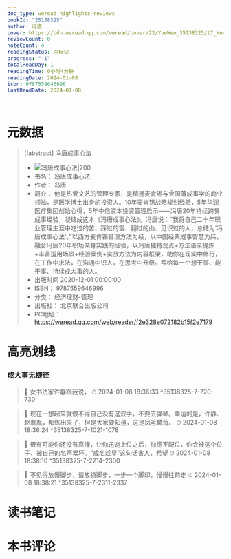 ```yaml
---
doc_type: weread-highlights-reviews
bookId: "35138325"
author: 冯唐
cover: https://cdn.weread.qq.com/weread/cover/22/YueWen_35138325/t7_YueWen_35138325.jpg
reviewCount: 0
noteCount: 4
readingStatus: 未标记
progress: "-1"
totalReadDay: 1
readingTime: 0小时4分钟
readingDate: 2024-01-08
isbn: 9787559646996
lastReadDate: 2024-01-08

---
```

# 元数据
> [!abstract] 冯唐成事心法
> - ![ 冯唐成事心法|200](https://cdn.weread.qq.com/weread/cover/22/YueWen_35138325/t7_YueWen_35138325.jpg)
> - 书名： 冯唐成事心法
> - 作者： 冯唐
> - 简介： 他是热爱文艺的管理专家，是精通麦肯锡与曾国藩成事学的商业领袖，是医学博士出身的投资人。10年麦肯锡战略规划经验，5年华润医疗集团创始心得，5年中信资本投资管理启示——冯唐20年持续跨界成事经验，凝结成这本《冯唐成事心法》。冯唐说：“我将自己二十年职业管理生涯中吃过的苦、踩过的雷、翻过的山、见识过的人，总结为‘冯唐成事心法’。”以西方麦肯锡管理方法为经，以中国经典成事智慧为纬，融合冯唐20年职场亲身实践的经验，以冯唐独特观点+方法语录提炼+丰富运用场景+经验案例+实战方法为内容框架，助你在现实中修行，在工作中求法，在沟通中识人，在思考中升级。写给每一个想干事、能干事、持续成大事的人。
> - 出版时间 2020-12-01 00:00:00
> - ISBN： 9787559646996
> - 分类： 经济理财-管理
> - 出版社： 北京联合出版公司
> - PC地址：https://weread.qq.com/web/reader/f2e328e072182b15f2e7179

# 高亮划线

### 成大事无捷径

> 📌 女书法家许静跟我说， 
> ⏱ 2024-01-08 18:36:33 ^35138325-7-720-730

> 📌 现在一想起来就恨不得自己没有这双手，不要去弹琴。幸运的是，许静、赵胤胤，都练出来了，但是大家要知道，这是凤毛麟角。 
> ⏱ 2024-01-08 18:36:24 ^35138325-7-1021-1078

> 📌 很有可能你还没有真懂，让你迅速上位之后，你德不配位，你会被这个位子、被自己的名声累坏。“成名趁早”这句话害人，希望 
> ⏱ 2024-01-08 18:38:10 ^35138325-7-2214-2300

> 📌 不见得放慢脚步，请放稳脚步，一步一个脚印，慢慢往前走 
> ⏱ 2024-01-08 18:38:21 ^35138325-7-2311-2337

# 读书笔记

# 本书评论

